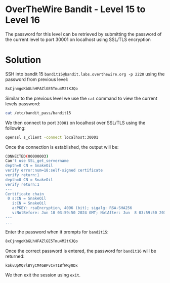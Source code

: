 # OverTheWire Bandit - Level 15 to Level 16
The password for this level can be retrieved by submitting the password of the current level to port 30001 on localhost using SSL/TLS encryption
# Solution
SSH into bandit 15 `bandit15@bandit.labs.overthewire.org -p 2220` using the password from previous level:
```bash
8xCjnmgoKbGLhHFAZlGE5Tmu4M2tKJQo
```
Similar to the previous level we use the `cat` command to view the current levels password:
```bash
cat /etc/bandit_pass/bandit15
```
We then connect to port `30001` on localhost over SSL/TLS using the following:
```bash
openssl s_client -connect localhost:30001
```

Once the connection is established, the output will be:
```bash
CONNECTED(00000003)
Can't use SSL_get_servername
depth=0 CN = SnakeOil
verify error:num=18:self-signed certificate
verify return:1
depth=0 CN = SnakeOil
verify return:1
---
Certificate chain
 0 s:CN = SnakeOil
   i:CN = SnakeOil
   a:PKEY: rsaEncryption, 4096 (bit); sigalg: RSA-SHA256
   v:NotBefore: Jun 10 03:59:50 2024 GMT; NotAfter: Jun  8 03:59:50 2034 GMT
---
...
```
Enter the password when it prompts for `bandit15`:
```bash
8xCjnmgoKbGLhHFAZlGE5Tmu4M2tKJQo
```

Once the correct password is entered, the password for `bandit16` will be returned:
```bash
kSkvUpMQ7lBYyCM4GBPvCvT1BfWRy0Dx
```
We then exit the session using `exit`.
